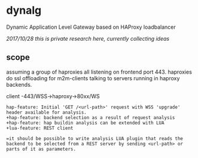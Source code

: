 # dynalg
Dynamic Application Level Gateway based on HAProxy loadbalancer

*2017/10/28 this is private research here, currently collecting ideas*
## scope
assuming a group of haproxies all listening on frontend port 443. haproxies do ssl offloading for m2m-clients talking to servers running in haproxy backends.
 
client -443/WSS->haproxy->80xx/WS
````
hap-feature: Initial 'GET /<url-path>' request with WSS 'upgrade' header available for analysis. 
+hap-feature: backend selection as a result of request analysis
+hap-feature: hap buildin analysis can be extended with LUA
+lua-feature: REST client 

=it should be possible to write analysis LUA plugin that reads the backend to be selected from a REST server by sending <url-path> or parts of it as parameters.

````
